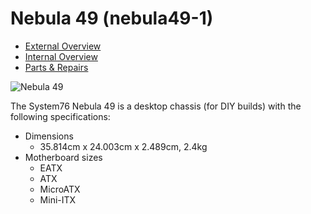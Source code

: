 # Nebula 49 (nebula49-1)

- [External Overview](./external-overview.md)
- [Internal Overview](./internal-overview.md)
- [Parts & Repairs](./repairs.md)

![Nebula 49](./img/nebula49-1.webp)

The System76 Nebula 49 is a desktop chassis (for DIY builds) with the following specifications:

- Dimensions
    - 35.814cm x 24.003cm x 2.489cm, 2.4kg
- Motherboard sizes
    - EATX
    - ATX
    - MicroATX
    - Mini-ITX